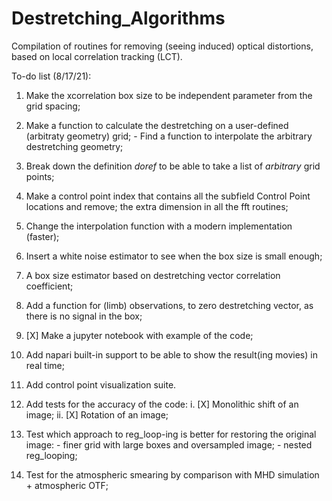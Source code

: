 # Destretching_Algorithms
Compilation of routines for removing (seeing induced) optical distortions, based on local correlation tracking (LCT).

To-do list (8/17/21):
  1) Make the xcorrelation box size to be independent parameter from the grid spacing;
  7) Make a function to calculate the destretching on a user-defined (arbitraty geometry) grid; 
    - Find a function to interpolate the arbitrary destretching geometry;
  9)  Break down the definition *doref* to be able to take a list of _arbitrary_ grid points;
  10) Make a control point index that contains all the subfield Control Point locations and remove;
  the extra dimension in all the fft routines;
  12) Change the interpolation function with a modern implementation (faster);


  4) Insert a white noise estimator to see when the box size is small enough; 
  5) A box size estimator based on destretching vector correlation coefficient; 
  6) Add a function for (limb) observations, to zero destretching vector, as there is no signal in the box;
 
  11) [X] Make a jupyter notebook with example of the code;
  8) Add napari built-in support to be able to show the result(ing movies) in real time;
  13) Add control point visualization suite. 
  14) Add tests for the accuracy of the code:
    i. [X] Monolithic shift of an image; 
    ii. [X] Rotation of an image; 
    
    
  2) Test which approach to reg_loop-ing is better for restoring the original image: 
    - finer grid with large boxes and oversampled image; 
    - nested reg_looping; 
  3) Test for the atmospheric smearing by comparison with MHD simulation + atmospheric OTF; 

